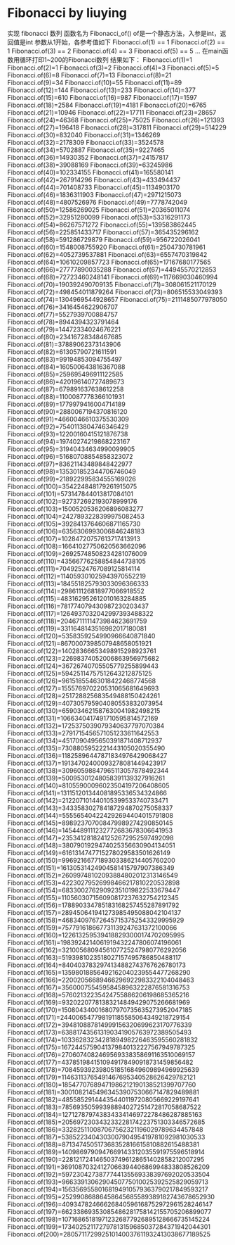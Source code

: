 # Fibonacci by liuying

实现 fibonacci 数列
函数名为 Fibonacci_of()
of是一个静态方法，入参是int，返回值是int
参数从1开始，各参考值如下
Fibonacci.of(1) == 1
Fibonacci.of(2) == 1
Fibonacci.of(3) == 2
Fibonacci.of(4) == 3
Fibonacci.of(5) == 5
...
在main函数用循环打印1~200的Fibonacci数列
结果如下：
Fibonacci.of(1)=1
Fibonacci.of(2)=1
Fibonacci.of(3)=2
Fibonacci.of(4)=3
Fibonacci.of(5)=5
Fibonacci.of(6)=8
Fibonacci.of(7)=13
Fibonacci.of(8)=21
Fibonacci.of(9)=34
Fibonacci.of(10)=55
Fibonacci.of(11)=89
Fibonacci.of(12)=144
Fibonacci.of(13)=233
Fibonacci.of(14)=377
Fibonacci.of(15)=610
Fibonacci.of(16)=987
Fibonacci.of(17)=1597
Fibonacci.of(18)=2584
Fibonacci.of(19)=4181
Fibonacci.of(20)=6765
Fibonacci.of(21)=10946
Fibonacci.of(22)=17711
Fibonacci.of(23)=28657
Fibonacci.of(24)=46368
Fibonacci.of(25)=75025
Fibonacci.of(26)=121393
Fibonacci.of(27)=196418
Fibonacci.of(28)=317811
Fibonacci.of(29)=514229
Fibonacci.of(30)=832040
Fibonacci.of(31)=1346269
Fibonacci.of(32)=2178309
Fibonacci.of(33)=3524578
Fibonacci.of(34)=5702887
Fibonacci.of(35)=9227465
Fibonacci.of(36)=14930352
Fibonacci.of(37)=24157817
Fibonacci.of(38)=39088169
Fibonacci.of(39)=63245986
Fibonacci.of(40)=102334155
Fibonacci.of(41)=165580141
Fibonacci.of(42)=267914296
Fibonacci.of(43)=433494437
Fibonacci.of(44)=701408733
Fibonacci.of(45)=1134903170
Fibonacci.of(46)=1836311903
Fibonacci.of(47)=2971215073
Fibonacci.of(48)=4807526976
Fibonacci.of(49)=7778742049
Fibonacci.of(50)=12586269025
Fibonacci.of(51)=20365011074
Fibonacci.of(52)=32951280099
Fibonacci.of(53)=53316291173
Fibonacci.of(54)=86267571272
Fibonacci.of(55)=139583862445
Fibonacci.of(56)=225851433717
Fibonacci.of(57)=365435296162
Fibonacci.of(58)=591286729879
Fibonacci.of(59)=956722026041
Fibonacci.of(60)=1548008755920
Fibonacci.of(61)=2504730781961
Fibonacci.of(62)=4052739537881
Fibonacci.of(63)=6557470319842
Fibonacci.of(64)=10610209857723
Fibonacci.of(65)=17167680177565
Fibonacci.of(66)=27777890035288
Fibonacci.of(67)=44945570212853
Fibonacci.of(68)=72723460248141
Fibonacci.of(69)=117669030460994
Fibonacci.of(70)=190392490709135
Fibonacci.of(71)=308061521170129
Fibonacci.of(72)=498454011879264
Fibonacci.of(73)=806515533049393
Fibonacci.of(74)=1304969544928657
Fibonacci.of(75)=2111485077978050
Fibonacci.of(76)=3416454622906707
Fibonacci.of(77)=5527939700884757
Fibonacci.of(78)=8944394323791464
Fibonacci.of(79)=14472334024676221
Fibonacci.of(80)=23416728348467685
Fibonacci.of(81)=37889062373143906
Fibonacci.of(82)=61305790721611591
Fibonacci.of(83)=99194853094755497
Fibonacci.of(84)=160500643816367088
Fibonacci.of(85)=259695496911122585
Fibonacci.of(86)=420196140727489673
Fibonacci.of(87)=679891637638612258
Fibonacci.of(88)=1100087778366101931
Fibonacci.of(89)=1779979416004714189
Fibonacci.of(90)=2880067194370816120
Fibonacci.of(91)=4660046610375530309
Fibonacci.of(92)=7540113804746346429
Fibonacci.of(93)=12200160415121876738
Fibonacci.of(94)=19740274219868223167
Fibonacci.of(95)=31940434634990099905
Fibonacci.of(96)=51680708854858323072
Fibonacci.of(97)=83621143489848422977
Fibonacci.of(98)=135301852344706746049
Fibonacci.of(99)=218922995834555169026
Fibonacci.of(100)=354224848179261915075
Fibonacci.of(101)=573147844013817084101
Fibonacci.of(102)=927372692193078999176
Fibonacci.of(103)=1500520536206896083277
Fibonacci.of(104)=2427893228399975082453
Fibonacci.of(105)=3928413764606871165730
Fibonacci.of(106)=6356306993006846248183
Fibonacci.of(107)=10284720757613717413913
Fibonacci.of(108)=16641027750620563662096
Fibonacci.of(109)=26925748508234281076009
Fibonacci.of(110)=43566776258854844738105
Fibonacci.of(111)=70492524767089125814114
Fibonacci.of(112)=114059301025943970552219
Fibonacci.of(113)=184551825793033096366333
Fibonacci.of(114)=298611126818977066918552
Fibonacci.of(115)=483162952612010163284885
Fibonacci.of(116)=781774079430987230203437
Fibonacci.of(117)=1264937032042997393488322
Fibonacci.of(118)=2046711111473984623691759
Fibonacci.of(119)=3311648143516982017180081
Fibonacci.of(120)=5358359254990966640871840
Fibonacci.of(121)=8670007398507948658051921
Fibonacci.of(122)=14028366653498915298923761
Fibonacci.of(123)=22698374052006863956975682
Fibonacci.of(124)=36726740705505779255899443
Fibonacci.of(125)=59425114757512643212875125
Fibonacci.of(126)=96151855463018422468774568
Fibonacci.of(127)=155576970220531065681649693
Fibonacci.of(128)=251728825683549488150424261
Fibonacci.of(129)=407305795904080553832073954
Fibonacci.of(130)=659034621587630041982498215
Fibonacci.of(131)=1066340417491710595814572169
Fibonacci.of(132)=1725375039079340637797070384
Fibonacci.of(133)=2791715456571051233611642553
Fibonacci.of(134)=4517090495650391871408712937
Fibonacci.of(135)=7308805952221443105020355490
Fibonacci.of(136)=11825896447871834976429068427
Fibonacci.of(137)=19134702400093278081449423917
Fibonacci.of(138)=30960598847965113057878492344
Fibonacci.of(139)=50095301248058391139327916261
Fibonacci.of(140)=81055900096023504197206408605
Fibonacci.of(141)=131151201344081895336534324866
Fibonacci.of(142)=212207101440105399533740733471
Fibonacci.of(143)=343358302784187294870275058337
Fibonacci.of(144)=555565404224292694404015791808
Fibonacci.of(145)=898923707008479989274290850145
Fibonacci.of(146)=1454489111232772683678306641953
Fibonacci.of(147)=2353412818241252672952597492098
Fibonacci.of(148)=3807901929474025356630904134051
Fibonacci.of(149)=6161314747715278029583501626149
Fibonacci.of(150)=9969216677189303386214405760200
Fibonacci.of(151)=16130531424904581415797907386349
Fibonacci.of(152)=26099748102093884802012313146549
Fibonacci.of(153)=42230279526998466217810220532898
Fibonacci.of(154)=68330027629092351019822533679447
Fibonacci.of(155)=110560307156090817237632754212345
Fibonacci.of(156)=178890334785183168257455287891792
Fibonacci.of(157)=289450641941273985495088042104137
Fibonacci.of(158)=468340976726457153752543329995929
Fibonacci.of(159)=757791618667731139247631372100066
Fibonacci.of(160)=1226132595394188293000174702095995
Fibonacci.of(161)=1983924214061919432247806074196061
Fibonacci.of(162)=3210056809456107725247980776292056
Fibonacci.of(163)=5193981023518027157495786850488117
Fibonacci.of(164)=8404037832974134882743767626780173
Fibonacci.of(165)=13598018856492162040239554477268290
Fibonacci.of(166)=22002056689466296922983322104048463
Fibonacci.of(167)=35600075545958458963222876581316753
Fibonacci.of(168)=57602132235424755886206198685365216
Fibonacci.of(169)=93202207781383214849429075266681969
Fibonacci.of(170)=150804340016807970735635273952047185
Fibonacci.of(171)=244006547798191185585064349218729154
Fibonacci.of(172)=394810887814999156320699623170776339
Fibonacci.of(173)=638817435613190341905763972389505493
Fibonacci.of(174)=1033628323428189498226463595560281832
Fibonacci.of(175)=1672445759041379840132227567949787325
Fibonacci.of(176)=2706074082469569338358691163510069157
Fibonacci.of(177)=4378519841510949178490918731459856482
Fibonacci.of(178)=7084593923980518516849609894969925639
Fibonacci.of(179)=11463113765491467695340528626429782121
Fibonacci.of(180)=18547707689471986212190138521399707760
Fibonacci.of(181)=30010821454963453907530667147829489881
Fibonacci.of(182)=48558529144435440119720805669229197641
Fibonacci.of(183)=78569350599398894027251472817058687522
Fibonacci.of(184)=127127879743834334146972278486287885163
Fibonacci.of(185)=205697230343233228174223751303346572685
Fibonacci.of(186)=332825110087067562321196029789634457848
Fibonacci.of(187)=538522340430300790495419781092981030533
Fibonacci.of(188)=871347450517368352816615810882615488381
Fibonacci.of(189)=1409869790947669143312035591975596518914
Fibonacci.of(190)=2281217241465037496128651402858212007295
Fibonacci.of(191)=3691087032412706639440686994833808526209
Fibonacci.of(192)=5972304273877744135569338397692020533504
Fibonacci.of(193)=9663391306290450775010025392525829059713
Fibonacci.of(194)=15635695580168194910579363790217849593217
Fibonacci.of(195)=25299086886458645685589389182743678652930
Fibonacci.of(196)=40934782466626840596168752972961528246147
Fibonacci.of(197)=66233869353085486281758142155705206899077
Fibonacci.of(198)=107168651819712326877926895128666735145224
Fibonacci.of(199)=173402521172797813159685037284371942044301
Fibonacci.of(200)=280571172992510140037611932413038677189525
